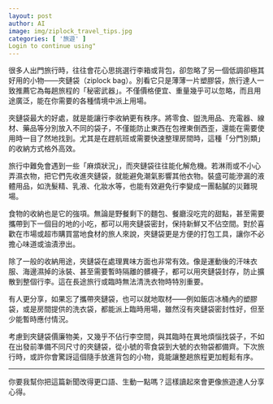 ```yaml
---
layout: post
author: AI
image: img/ziplock_travel_tips.jpg
categories: [ '旅遊' ]
Login to continue using"
---
```

很多人出門旅行時，往往會花心思挑選行李箱或背包，卻忽略了另一個低調卻極其好用的小物——夾鏈袋（ziplock bag）。別看它只是薄薄一片塑膠袋，旅行達人一致推薦它為每趟旅程的「秘密武器」。不僅價格便宜、重量幾乎可以忽略，而且用途廣泛，能在你需要的各種情境中派上用場。  

夾鏈袋最大的好處，就是能讓行李收納更有秩序。將零食、盥洗用品、充電器、線材、藥品等分別放入不同的袋子，不僅能防止東西在包裡東倒西歪，還能在需要使用時一目了然地找到。尤其是在趕航班或需要快速整理房間時，這種「分門別類」的收納方式格外高效。  

旅行中難免會遇到一些「麻煩狀況」，而夾鏈袋往往能化解危機。若淋雨或不小心弄濕衣物，把它們先收進夾鏈袋，就能避免潮氣影響其他衣物。裝盛可能滲漏的液體用品，如洗髮精、乳液、化妝水等，也能有效避免行李變成一團黏膩的災難現場。  

食物的收納也是它的強項。無論是野餐剩下的麵包、餐廳沒吃完的甜點，甚至需要攜帶到下一個目的地的小吃，都可以用夾鏈袋密封，保持新鮮又不佔空間。對於喜歡在市場或超市購買當地食材的旅人來說，夾鏈袋更是方便的打包工具，讓你不必擔心味道或油漬滲出。  

除了一般的收納用途，夾鏈袋在處理異味方面也非常有效。像是運動後的汗味衣服、海邊濕掉的泳裝、甚至需要暫時隔離的髒襪子，都可以用夾鏈袋封存，防止擴散到整個行李。這在長途旅行或臨時無法清洗衣物時特別重要。  

有人更分享，如果忘了攜帶夾鏈袋，也可以就地取材——例如飯店冰桶內的塑膠袋，或是房間提供的洗衣袋，都能派上臨時用場，雖然沒有夾鏈袋密封性好，但至少能暫時應付情況。  

考慮到夾鏈袋價廉物美，又幾乎不佔行李空間，與其臨時在異地煩惱找袋子，不如在出發前準備不同尺寸的夾鏈袋，從小號的零食袋到大號的衣物袋都備齊。下次旅行時，或許你會驚訝這個隨手放進背包的小物，竟能讓整趟旅程更加輕鬆有序。  

---

你要我幫你把這篇新聞改得更口語、生動一點嗎？這樣讀起來會更像旅遊達人分享心得。